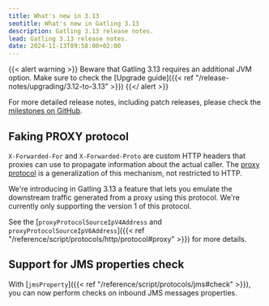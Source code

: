 ```yaml
---
title: What's new in 3.13
seotitle: What's new in Gatling 3.13
description: Gatling 3.13 release notes.
lead: Gatling 3.13 release notes.
date: 2024-11-13T09:58:00+02:00
---
```


{{< alert warning >}}
Beware that Gatling 3.13 requires an additional JVM option.
Make sure to check the [Upgrade guide]({{< ref "/release-notes/upgrading/3.12-to-3.13" >}})
{{</ alert >}}

For more detailed release notes, including patch releases, please check the
[milestones on GitHub](https://github.com/gatling/gatling/milestones?state=closed).

## Faking PROXY protocol

`X-Forwarded-For` and `X-Forwarded-Proto` are custom HTTP headers that proxies can use to propagate information about the actual caller.
The [proxy protocol](https://www.haproxy.org/download/1.8/doc/proxy-protocol.txt) is a generalization of this mechanism, not restricted to HTTP.

We're introducing in Gatling 3.13 a feature that lets you emulate the downstream traffic generated from a proxy using this protocol.
We're currently only supporting the version 1 of this protocol.

See the [`proxyProtocolSourceIpV4Address` and `proxyProtocolSourceIpV6Address`]({{< ref "/reference/script/protocols/http/protocol#proxy" >}}) for more details.

## Support for JMS properties check

With [`jmsProperty`]({{< ref "/reference/script/protocols/jms#check" >}}), you can now perform checks on inbound JMS messages properties.
